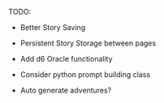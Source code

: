 TODO:

- Better Story Saving
- Persistent Story Storage between pages

- Add d6 Oracle functionality
- Consider python prompt building class

- Auto generate adventures?